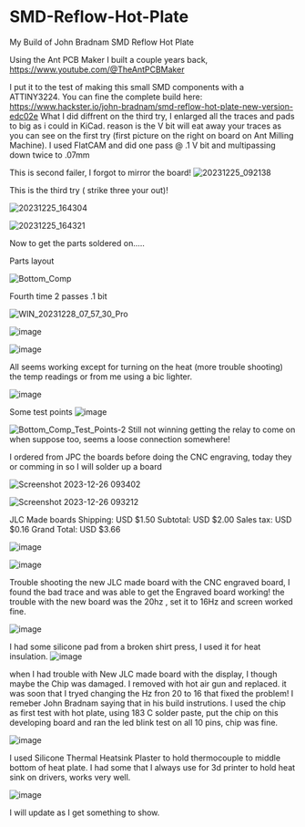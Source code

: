 # SMD-Reflow-Hot-Plate
My Build of  John Bradnam   SMD Reflow Hot Plate

Using the Ant PCB Maker I built a couple years back, https://www.youtube.com/@TheAntPCBMaker

I put it to the test of making this small SMD components with a ATTINY3224.
You can fine the complete build here: https://www.hackster.io/john-bradnam/smd-reflow-hot-plate-new-version-edc02e
What I did diffrent on the third try, I enlarged all the traces and pads to big as i could in KiCad. reason is the V bit will eat away your traces as you can see on the first try (first picture on the right on board on Ant Milling Machine).
I used FlatCAM  and did one pass @ .1 V bit and multipassing down twice to .07mm 

This is second failer, I forgot to mirror the board!
![20231225_092138](https://github.com/carl1961/SMD-Reflow-Hot-Plate/assets/3056821/eae0adcb-ec9e-4316-9593-88199dbef1d3)

This is the third try ( strike three your out)!

![20231225_164304](https://github.com/carl1961/SMD-Reflow-Hot-Plate/assets/3056821/7a7e84c4-0369-46b3-a085-a87fee0a71cc)

![20231225_164321](https://github.com/carl1961/SMD-Reflow-Hot-Plate/assets/3056821/58bac2bc-ebcf-4a93-9c25-e31f11ea9ef1)

Now to get the parts soldered on.....

Parts layout  

 ![Bottom_Comp](https://github.com/carl1961/SMD-Reflow-Hot-Plate/assets/3056821/89b80095-a8eb-4119-8375-d7019a1ea280)

Fourth time 2 passes .1 bit

![WIN_20231228_07_57_30_Pro](https://github.com/carl1961/SMD-Reflow-Hot-Plate/assets/3056821/87ab76cd-9e03-4c5d-ba81-d1139ff66ae7)

![image](https://github.com/carl1961/SMD-Reflow-Hot-Plate/assets/3056821/cc24d6a4-5ef1-457c-b602-1e8a0227982a)

![image](https://github.com/carl1961/SMD-Reflow-Hot-Plate/assets/3056821/a4cf8bb5-257d-4ee3-8117-4ab34cff983c)

All seems working except for turning on the heat (more trouble shooting) the temp readings or from me using a bic lighter.

![image](https://github.com/carl1961/SMD-Reflow-Hot-Plate/assets/3056821/ace4ee9c-d2cd-4d94-b570-9261bd0ef0b0)

Some test points 
![image](https://github.com/carl1961/SMD-Reflow-Hot-Plate/assets/3056821/03c1d2de-2e4e-47c5-9697-94ef896a670c)

![Bottom_Comp_Test_Points-2](https://github.com/carl1961/SMD-Reflow-Hot-Plate/assets/3056821/a1806273-5f18-4fc5-a8f3-09abf1fcf88c)
Still not winning getting the relay to come on when suppose too, seems a loose connection somewhere!

I ordered from JPC the boards before doing the CNC engraving, today they or comming in so I will solder up a board 

![Screenshot 2023-12-26 093402](https://github.com/carl1961/SMD-Reflow-Hot-Plate/assets/3056821/150dce43-9ac8-489b-8f62-8742cab13193)

![Screenshot 2023-12-26 093212](https://github.com/carl1961/SMD-Reflow-Hot-Plate/assets/3056821/8ce24ee6-8165-4469-9444-18038aef7197)

JLC Made boards
Shipping:
USD $1.50
Subtotal:
USD $2.00
Sales tax:
USD $0.16
Grand Total:
USD $3.66

![image](https://github.com/carl1961/SMD-Reflow-Hot-Plate/assets/3056821/b7acc5c9-3c51-4bc9-a4a5-0cfaeb5fe7c6)

![image](https://github.com/carl1961/SMD-Reflow-Hot-Plate/assets/3056821/1ef02638-b463-46de-80ba-7631120370d1)


Trouble shooting the new JLC made board with the CNC engraved board, I found the bad trace and was able to get the Engraved board working!
the trouble with the new board was the 20hz , set it to 16Hz and screen worked fine.

![image](https://github.com/carl1961/SMD-Reflow-Hot-Plate/assets/3056821/b142189b-2b1a-4586-9d2e-8903df56361b)

I had some silicone pad from a broken shirt press, I used it for heat insulation.
![image](https://github.com/carl1961/SMD-Reflow-Hot-Plate/assets/3056821/037704ff-5ddc-4159-b4ab-13e3e21f0099)

when I had trouble with New JLC made board with the display, I though maybe the Chip was damaged. I removed with hot air gun and replaced. it was soon that I tryed changing the Hz fron 20 to 16 that fixed the problem! I remeber John Bradnam saying that in his build instrutions. I used the chip as first test with hot plate, using 183 C solder paste, put the chip on this developing board and ran the led blink test on all 10 pins, chip was fine.


![image](https://github.com/carl1961/SMD-Reflow-Hot-Plate/assets/3056821/6ad4e435-66de-4e02-8334-8e5c7b658378)

I used Silicone Thermal Heatsink Plaster to hold thermocouple to middle bottom of heat plate. 
I had some that I always use for 3d printer to hold heat sink on drivers, works very well.

![image](https://github.com/carl1961/SMD-Reflow-Hot-Plate/assets/3056821/7d7dc01a-fa0a-47df-8e6e-f2d0af1b31f7)












I will update as I get something to show.


